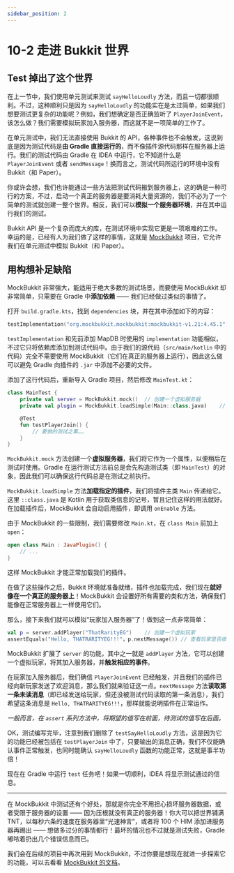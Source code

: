 ```yaml
---
sidebar_position: 2
---
```


# 10-2 走进 Bukkit 世界

## Test 掉出了这个世界

在上一节中，我们使用单元测试来测试 `sayHelloLoudly` 方法，而且一切都很顺利。不过，这种顺利只是因为 `sayHelloLoudly` 的功能实在是太过简单，如果我们想要测试更复杂的功能呢？例如，我们想确定是否正确监听了 `PlayerJoinEvent`，该怎么做？我们需要模拟玩家加入服务器，而这就不是一项简单的工作了。

在单元测试中，我们无法直接使用 Bukkit 的 API，各种事件也不会触发，这说到底是因为测试代码是**由 Gradle 直接运行的**，而不像插件源代码那样在服务器上运行。我们的测试代码由 Gradle 在 IDEA 中运行，它不知道什么是 `PlayerJoinEvent` 或者 `sendMessage`！换而言之，测试代码所运行的环境中没有 Bukkit（和 Paper）。

你或许会想，我们也许能通过一些方法把测试代码搬到服务器上，这的确是一种可行的方案，不过，启动一个真正的服务器是要消耗大量资源的，我们不必为了一个简单的测试就创建一整个世界。相反，我们可以**模拟一个服务器环境**，并在其中运行我们的测试。

Bukkit API 是一个复杂而庞大的库，在测试环境中实现它更是一项艰难的工作。幸运的是，已经有人为我们做了这样的事情，这就是 [MockBukkit](https://github.com/MockBukkit/MockBukkit) 项目，它允许我们在单元测试中模拟 Bukkit（和 Paper）。

## 用构想补足缺陷

MockBukkit 非常强大，能适用于绝大多数的测试场景，而要使用 MockBukkit 却非常简单，只需要在 Gradle 中**添加依赖** —— 我们已经做过类似的事情了。

打开 `build.gradle.kts`，找到 `dependencies` 块，并在其中添加如下的内容：

```kotlin
testImplementation("org.mockbukkit.mockbukkit:mockbukkit-v1.21:4.45.1")
```

`testImplementation` 和先前添加 MapDB 时使用的 `implementation` 功能相似，不过它只将依赖库添加到测试代码中。由于我们的源代码（`src/main/kotlin` 中的代码）完全不需要使用 MockBukkit（它们在真正的服务器上运行），因此这么做可以避免 Gradle 向插件的 `.jar` 中添加不必要的文件。

添加了这行代码后，重新导入 Gradle 项目，然后修改 `MainTest.kt`：

```kotlin
class MainTest {
    private val server = MockBukkit.mock()  // 创建一个虚拟服务器
    private val plugin = MockBukkit.loadSimple(Main::class.java)    // 加载插件

    @Test
    fun testPlayerJoin() {
        // 要做的测试之事……
    }
}
```

`MockBukkit.mock` 方法创建一个**虚拟服务器**，我们将它作为一个属性，以便稍后在测试时使用。Gradle 在运行测试方法前总是会先构造测试类（即 `MainTest`）的对象，因此我们可以确保这行代码总是在测试之前执行。

`MockBukkit.loadSimple` 方法**加载指定的插件**，我们将插件主类 `Main` 传递给它。这里 `::class.java` 是 Kotlin 用于获取类信息的记号，暂且记住这样的用法就好。在加载插件后，MockBukkit 会自动启用插件，即调用 `onEnable` 方法。

由于 MockBukkit 的一些限制，我们需要修改 `Main.kt`，在 `class Main` 前加上 `open`：

```kotlin
open class Main : JavaPlugin() {
    // ...
}
```

这样 MockBukkit 才能正常加载我们的插件。

在做了这些操作之后，Bukkit 环境就准备就绪，插件也加载完成，我们现在**就好像在一个真正的服务器上**！MockBukkit 会设置好所有需要的类和方法，确保我们能像在正常服务器上一样使用它们。

那么，接下来我们就可以模拟“玩家加入服务器”了！做到这一点非常简单：

```kotlin
val p = server.addPlayer("ThatRarityEG")    // 创建一个虚拟玩家
assertEquals("Hello, THATRARITYEG!!!"，p.nextMessage()) // 查看玩家是否收到正确的消息
```

MockBukkit 扩展了 `server` 的功能，其中之一就是 `addPlayer` 方法，它可以创建一个虚拟玩家，将其加入服务器，并**触发相应的事件**。

在玩家加入服务器后，我们确信 `PlayerJoinEvent` 已经触发，并且我们的插件已经向新玩家发送了欢迎消息，那么我们就来验证这一点。`nextMessage` 方法**读取第一条未读消息**（即已经发送给玩家，但还没被测试代码读取的第一条消息），我们希望这条消息是 `Hello, THATRARITYEG!!!`，那样就能说明插件在正常运作。

*一般而言，在 `assert` 系列方法中，将期望的值写在前面，待测试的值写在后面。*

OK，测试编写完毕，注意到我们删除了 `testSayHelloLoudly` 方法，这是因为它的功能已经被包括在 `testPlayerJoin` 中了，只要输出的消息正确，我们不仅能确认事件正常触发，也同时能确认 `sayHelloLoudly` 函数的功能正常，这就是事半功倍！

现在在 Gradle 中运行 `test` 任务吧！如果一切顺利，IDEA 将显示测试通过的信息。

---

在 MockBukkit 中测试还有个好处，那就是你完全不用担心损坏服务器数据，或者受限于服务器的设置 —— 因为压根就没有真正的服务器！你大可以把世界铺满 TNT，以每秒六条的速度在服务器里“光速神言”，或者将 100 个 HIM 添加进服务器再踢出 —— 想做多过分的事情都行！最坏的情况也不过就是测试失败，Gradle 嘟哝着扔出几个错误信息而已。

我们会在后续的项目中再次用到 MockBukkit，不过你要是想现在就进一步探索它的功能，可以去看看 [MockBukkit 的文档](https://docs.mockbukkit.org/docs/en/user_guide/introduction/getting_started.html)。